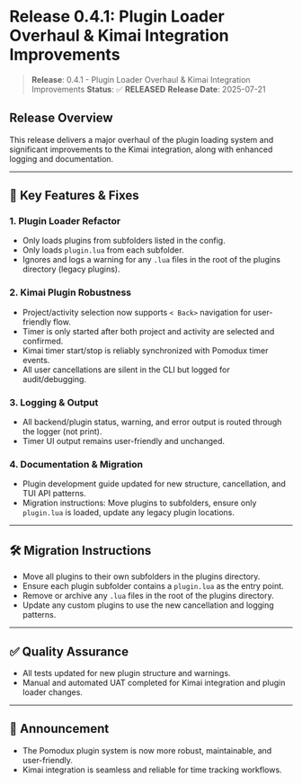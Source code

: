 # Release 0.4.1: Plugin Loader Overhaul & Kimai Integration Improvements

> **Release**: 0.4.1 - Plugin Loader Overhaul & Kimai Integration Improvements
> **Status**: ✅ **RELEASED**
> **Release Date**: 2025-07-21

## Release Overview

This release delivers a major overhaul of the plugin loading system and significant improvements to the Kimai integration, along with enhanced logging and documentation.

---

## 🎯 Key Features & Fixes

### 1. Plugin Loader Refactor
- Only loads plugins from subfolders listed in the config.
- Only loads `plugin.lua` from each subfolder.
- Ignores and logs a warning for any `.lua` files in the root of the plugins directory (legacy plugins).

### 2. Kimai Plugin Robustness
- Project/activity selection now supports `< Back>` navigation for user-friendly flow.
- Timer is only started after both project and activity are selected and confirmed.
- Kimai timer start/stop is reliably synchronized with Pomodux timer events.
- All user cancellations are silent in the CLI but logged for audit/debugging.

### 3. Logging & Output
- All backend/plugin status, warning, and error output is routed through the logger (not print).
- Timer UI output remains user-friendly and unchanged.

### 4. Documentation & Migration
- Plugin development guide updated for new structure, cancellation, and TUI API patterns.
- Migration instructions: Move plugins to subfolders, ensure only `plugin.lua` is loaded, update any legacy plugin locations.

---

## 🛠 Migration Instructions
- Move all plugins to their own subfolders in the plugins directory.
- Ensure each plugin subfolder contains a `plugin.lua` as the entry point.
- Remove or archive any `.lua` files in the root of the plugins directory.
- Update any custom plugins to use the new cancellation and logging patterns.

---

## ✅ Quality Assurance
- All tests updated for new plugin structure and warnings.
- Manual and automated UAT completed for Kimai integration and plugin loader changes.

---

## 📢 Announcement
- The Pomodux plugin system is now more robust, maintainable, and user-friendly.
- Kimai integration is seamless and reliable for time tracking workflows. 